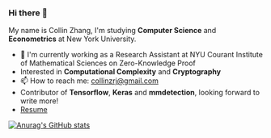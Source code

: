 ### Hi there 👋

My name is Collin Zhang, I'm studying **Computer Science** and **Econometrics** at New York University. 

- 🔭 I'm currently working as a Research Assistant at NYU Courant Institute of Mathematical Sciences on Zero-Knowledge Proof
- Interested in **Computational Complexity** and **Cryptography**
- 📫 How to reach me: collinzrj@gmail.com
- Contributor of **Tensorflow**, **Keras** and **mmdetection**, looking forward to write more!
- [Resume](https://github.com/collinzrj/collinzrj/blob/main/Ruijie%20Zhang.pdf)

[![Anurag's GitHub stats](https://github-readme-stats.vercel.app/api?username=collinzrj)](https://github.com/anuraghazra/github-readme-stats)
